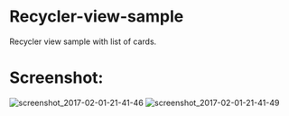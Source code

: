 # Recycler-view-sample
Recycler view sample with list of cards.
# Screenshot:
![screenshot_2017-02-01-21-41-46](https://cloud.githubusercontent.com/assets/22996001/24523687/893936e8-15b1-11e7-8428-04d84d2327ac.png)
![screenshot_2017-02-01-21-41-49](https://cloud.githubusercontent.com/assets/22996001/24523698/90e5c582-15b1-11e7-9c03-46b1a263f201.png)
